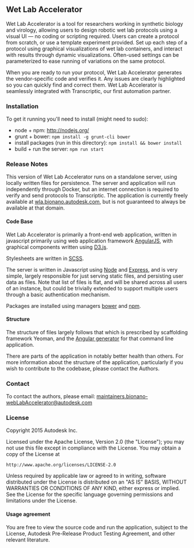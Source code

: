 ## Wet Lab Accelerator

Wet Lab Accelerator is a tool for researchers working in synthetic biology and virology, allowing users to design robotic wet lab protocols using a visual UI — no coding or scripting required. Users can create a protocol from scratch, or use a template experiment provided. Set up each step of a protocol using graphical visualizations of wet lab containers, and interact with results through dynamic visualizations. Often-used settings can be parameterized to ease running of variations on the same protocol.

When you are ready to run your protocol, Wet Lab Accelerator generates the vendor-specific code and verifies it. Any issues are clearly highlighted so you can quickly find and correct them. Wet Lab Accelerator is seamlessly integrated with Transcriptic, our first automation partner.

### Installation

To get it running you'll need to install (might need to sudo):

- node + npm: http://nodejs.org/
- grunt + bower: `npm install -g grunt-cli bower`
- install packages (run in this directory): `npm install && bower install`
- build + run the server: `npm run start`

### Release Notes

This version of Wet Lab Accelerator runs on a standalone server, using locally written files for persistence. The server and application will run independently through Docker, but an internet connection is required to verify and send protocols to Transcriptic. The application is currently freely available at [wla.bionano.autodesk.com](https://wla.bionano.autodesk.com), but is not guaranteed to always be available at that domain.

#### Code Base

Wet Lab Accelerator is primarily a front-end web application, written in javascript primarily using web application framework [AngularJS](https://angularjs.org/), with graphical components written using [D3.js](http://d3js.org/).

Stylesheets are written in [SCSS](http://sass-lang.com/).

The server is written in Javascript using [Node](https://nodejs.org/en/) and [Express](http://expressjs.com/en/index.html), and is very simple, largely responsible for just serving static files, and persisting user data as files. Note that list of files is flat, and will be shared across all users of an instance, but could be trivially extended to support multiple users through a basic authentication mechanism.

Packages are installed using managers [bower](http://bower.io/) and [npm](https://www.npmjs.com/).

#### Structure

The structure of files largely follows that which is prescribed by scaffolding framework Yeoman, and the [Angular generator](https://github.com/yeoman/generator-angular#readme) for that command line application. 

There are parts of the application in notably better health than others. For more information about the structure of the application, particularly if you wish to contribute to the codebase, please contact the Authors.

### Contact

To contact the authors, please email: maintainers.bionano-webLabAccelerator@autodesk.com

### License

Copyright 2015 Autodesk Inc.

Licensed under the Apache License, Version 2.0 (the "License");
you may not use this file except in compliance with the License.
You may obtain a copy of the License at

    http://www.apache.org/licenses/LICENSE-2.0

Unless required by applicable law or agreed to in writing, software
distributed under the License is distributed on an "AS IS" BASIS,
WITHOUT WARRANTIES OR CONDITIONS OF ANY KIND, either express or implied.
See the License for the specific language governing permissions and
limitations under the License.

#### Usage agreement
     
You are free to view the source code and run the application, subject to the License, Autodesk Pre-Release Product Testing Agreement, and other relevant literature.
